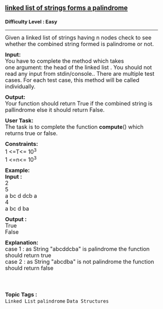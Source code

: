 <h2><a href="https://www.geeksforgeeks.org/problems/linked-list-of-strings-forms-a-palindrome/1?page=1&category=Linked%20List&difficulty=Easy&status=unsolved&sortBy=submissions">linked list of strings forms a palindrome</a></h2><h3>Difficulty Level : Easy</h3><hr><div class="problems_problem_content__Xm_eO"><p><span style="font-size:18px">Given a linked list of&nbsp;strings having n nodes check to see whether the combined string formed&nbsp;is palindrome or not.&nbsp;</span></p>

<p><span style="font-size:18px"><strong>Input:</strong><br>
You have to complete the method which takes one&nbsp;argument: the head of the linked list . You should not read any input from stdin/console..&nbsp;There are multiple test cases. For each test case, this method will be called individually.</span></p>

<p><span style="font-size:18px"><strong>Output:</strong><br>
Your function should&nbsp;return True&nbsp;if the combined string is pallindrome else it should return False.</span></p>

<p><span style="font-size:18px"><strong>User Task:</strong><br>
The task is to complete the function <strong>compute</strong>() which returns true or false.</span></p>

<p><span style="font-size:18px"><strong>Constraints:</strong><br>
1 &lt;=T&lt;= 10<sup>3</sup><br>
1 &lt;=n&lt;= 10<sup>3</sup></span></p>

<p><span style="font-size:18px"><strong>Example:<br>
Input :</strong><br>
2<br>
5<br>
a bc d dcb a<br>
4<br>
a bc d ba</span></p>

<p><span style="font-size:18px"><strong>Output :</strong><br>
True<br>
False</span></p>

<p><span style="font-size:18px"><strong>Explanation:</strong><br>
case 1 :&nbsp;as String "abcddcba" is palindrome the function should return true<br>
case 2 :&nbsp;as&nbsp;String "abcdba" is not palindrome the function should return false<br>
&nbsp;&nbsp; &nbsp;&nbsp;</span></p>
</div><br><p><span style=font-size:18px><strong>Topic Tags : </strong><br><code>Linked List</code>&nbsp;<code>palindrome</code>&nbsp;<code>Data Structures</code>&nbsp;